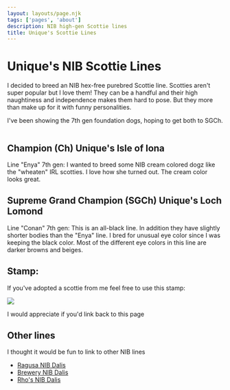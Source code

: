 ```yaml
---
layout: layouts/page.njk
tags: ['pages', 'about']
description: NIB high-gen Scottie lines
title: Unique's Scottie Lines
---
```


# Unique's NIB Scottie Lines

I decided to breed an NIB hex-free purebred Scottie line. Scotties aren't super popular but I love them! They can be a handful and their high naughtiness and independence makes them hard to pose. But they more than make up for it with funny personalities. 

I've been showing the 7th gen foundation dogs, hoping to get both to SGCh. 

<img srcset="https://cdn.glitch.com/e8c48446-7221-44a1-aabd-d809cd1d1e34%2Fscottielitter1.png?v=1626396485986 2x">


## Champion (Ch) Unique's Isle of Iona
Line "Enya" 7th gen: I wanted to breed some NIB cream colored dogz like the "wheaten" IRL scotties. I love how she turned out. The cream color looks great.

## Supreme Grand Champion (SGCh) Unique's Loch Lomond
Line "Conan" 7th gen: This is an all-black line. In addition they have slightly shorter bodies than the "Enya" line. I bred for unusual eye color since I was keeping the black color. Most of the different eye colors in this line are darker browns and beiges. 

## Stamp:
If you've adopted a scottie from me feel free to use this stamp:

<img src="https://cdn.glitch.com/e8c48446-7221-44a1-aabd-d809cd1d1e34%2Fscottiestamp.png?v=1626547621739" class="pixel">

I would appreciate if you'd link back to this page

## Other lines
I thought it would be fun to link to other NIB lines
- [Ragusa NIB Dalis](http://www.ragusa.fantazzled.com/)
- [Brewery NIB Dalis](https://gingerade.wixsite.com/brewery/dalmatians)
- [Rho's NIB Dalis](http://www.rhococo.com/rhopetz/dali-breeding/)
